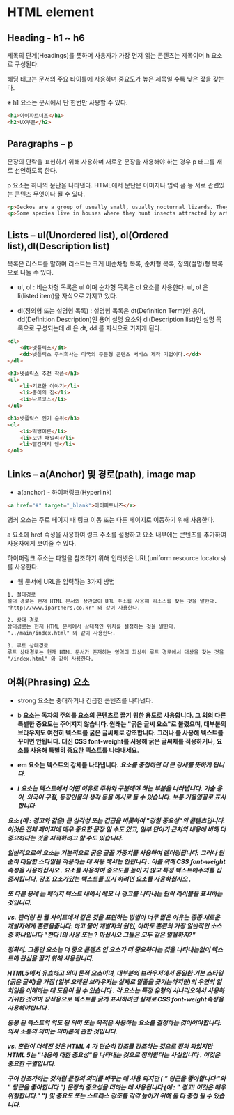 # HTML element

## Heading - h1 ~ h6

제목의 단계(Headings)를 뜻하며 사용자가 가장 먼저 읽는 콘텐츠는 제목이며 h 요소로 구성된다.

헤딩 태그는 문서의 주요 타이틀에 사용하며 중요도가 높은 제목일 수록 낮은 값을 갖는다.

※ h1 요소는 문서에서 단 한번만 사용할 수 있다.

```html
<h1>아이파트너즈</h1>
<h2>UX부문</h2>
```

## Paragraphs – p

문장의 단락을 표현하기 위해 사용하며 새로운 문장을 사용해야 하는 경우 p 태그를 새로 선언하도록 한다.

p 요소는 하나의 문단을 나타낸다. HTML에서 문단은 이미지나 입력 폼 등 서로 관련있는 콘텐츠 무엇이나 될 수 있다.

```html
<p>Geckos are a group of usually small, usually nocturnal lizards. They are found on every continent except Australia.</p> 
<p>Some species live in houses where they hunt insects attracted by artificial light.</p>
```

## Lists – ul(Unordered list), ol(Ordered list),dl(Description list)

목록은 리스트를 말하며 리스트는 크게 비순차형 목록, 순차형 목록, 정의(설명)형 목록으로 나눌 수 있다.

+ ul, ol : 비순차형 목록은 ul 이며 순차형 목록은 ol 요소를 사용한다. ul, ol 은 li(listed item)을 자식으로 가지고 있다.

+ dl(정의형 또는 설명형 목록) : 설명형 목록은 dt(Definition Term)인 용어, dd(Definition Description)인 용어 설명 요소와 dl(Description list)인 설명 목록으로 구성되는데 dl 은 dt, dd 를 자식으로 가지게 된다.

```html
<dl>
    <dt>넷플릭스</dt>
    <dd>넷플릭스 주식회사는 미국의 주문형 콘텐츠 서비스 제작 기업이다.</dd>
</dl>

<h3>넷플릭스 추천 작품</h3> 
<ul>
    <li>기묘한 이야기</li>
    <li>종이의 집</li>
    <li>나르코스</li>
</ul>

<h3>넷플릭스 인기 순위</h3>
<ol>
    <li>빅뱅이론</li>
    <li>모던 패밀리</li>
    <li>빨간머리 앤</li>
</ol>
```

## Links – a(Anchor) 및 경로(path), image map

+ a(anchor) - 하이퍼링크(Hyperlink)

```html
<a href="#" target="_blank">아이파트너즈</a>
```

앵커 요소는 주로 페이지 내 링크 이동 또는 다른 페이지로 이동하기 위해 사용한다. 

a 요소에 href 속성을 사용하여 링크 주소를 설정하고 요소 내부에는 콘텐츠를 추가하여 사용자에게 보여줄 수 있다.

하이퍼링크 주소는 파일을 참조하기 위해 인터넷은 URL(uniform resource locators)를 사용한다.


+ 웹 문서에 URL을 입력하는 3가지 방법

```html
1. 절대경로
절대 경로는 현재 HTML 문서와 상관없이 URL 주소를 사용해 리소스를 찾는 것을 말한다.
"http://www.ipartners.co.kr" 와 같이 사용한다. 

2. 상대 경로
상대경로는 현재 HTML 문서에서 상대적인 위치를 설정하는 것을 말한다.
"../main/index.html" 와 같이 사용한다.

3. 루트 상대경로
루트 상대경로는 현재 HTML 문서가 존재하는 영역의 최상위 루트 경로에서 대상을 찾는 것을 말한다.
"/index.html" 와 같이 사용한다.

```


## 어휘(Phrasing) 요소

+ strong 
요소는 중대하거나 긴급한 콘텐츠를 나타낸다. 

+ b
<b> 요소는 독자의 주의를 요소의 콘텐츠로 끌기 위한 용도로 사용합니다. 그 외의 다른 특별한 중요도는 주어지지 않습니다. 원래는 "굵은 글씨 요소"로 불렸으며, 대부분의 브라우저도 여전히 텍스트를 굵은 글씨체로 강조합니다. 그러나 <b>를 사용해 텍스트를 꾸미면 안됩니다. 대신 CSS font-weight를 사용해 굵은 글씨체를 적용하거나, <strong> 요소를 사용해 특별히 중요한 텍스트를 나타내세요.

+ em 
요소는 텍스트의 강세를 나타냅니다. <em> 요소를 중첩하면 더 큰 강세를 뜻하게 됩니다.


+ i 
요소는 텍스트에서 어떤 이유로 주위와 구분해야 하는 부분을 나타냅니다. 기술 용어, 외국어 구절, 등장인물의 생각 등을 예시로 들 수 있습니다. 보통 기울임꼴로 표시합니다


<strong>요소 (예 : 경고와 같은) 큰 심각성 또는 긴급을 비롯하여 "강한 중요성"의 콘텐츠입니다. 이것은 전체 페이지에 매우 중요한 문장 일 수도 있고, 일부 단어가 근처의 내용에 비해 더 중요하다는 것을 지적하려고 할 수도 있습니다.

일반적으로이 요소는 기본적으로 굵은 글꼴 가중치를 사용하여 렌더링됩니다. 그러나 단순히 대담한 스타일을 적용하는 데 사용 해서는 안됩니다 . 이를 위해 CSS font-weight속성을 사용하십시오 . <b>요소를 사용하여 중요도를 높이 지 않고 특정 텍스트에주의를 집중시킵니다. <em>강조 요소가있는 텍스트를 표시 하려면 요소를 사용하십시오 .

또 다른 용례 <strong>는 페이지 텍스트 내에서 메모 나 경고를 나타내는 단락 레이블을 표시하는 것입니다.

<b> vs. <strong>
렌더링 된 웹 사이트에서 같은 것을 표현하는 방법이 너무 많은 이유는 종종 새로운 개발자에게 혼란을줍니다. <b>하고 <strong>물어 개발자의 원인, 아마도 혼란의 가장 일반적인 소스 중 하나입니다 "한다 I의 사용 <b>또는 <strong>? 마십시오 그들은 모두 같은 일을하지?"

정확히. <strong>그동안 요소는 더 중요 콘텐츠 인 <b>요소가 더 중요하다는 것을 나타내는없이 텍스트에 관심을 끌기 위해 사용됩니다.

HTML5에서 유효하고 의미 론적 요소이며, 대부분의 브라우저에서 동일한 기본 스타일 (굵은 글씨)을 가짐 (일부 오래된 브라우저는 실제로 밑줄을 긋기는하지만)의 우연의 일치임을 이해하는 데 도움이 될 수 있습니다 <strong>. 각 요소는 특정 유형의 시나리오에서 사용하기위한 것이며 장식용으로 텍스트를 굵게 표시하려면 실제로 CSS font-weight속성을 사용해야합니다 .

동봉 된 텍스트의 의도 된 의미 또는 목적은 사용하는 요소를 결정하는 것이어야합니다. 의사 소통의 의미는 의미론에 관한 것입니다.

<em> vs. <strong>
혼란이 더해진 것은 HTML 4 <strong>가 단순히 강조를 강조하는 것으로 정의 <strong>되었지만 HTML 5는 "내용에 대한 중요성"을 나타내는 것으로 정의한다는 사실입니다 . 이것은 중요한 구별입니다.

<em>구어 강조가하는 것처럼 문장의 의미를 바꾸는 데 사용 되지만 ( " 당근을 좋아합니다 "와 " 당근을 좋아합니다 ") <strong>문장의 중요성을 더하는 데 사용됩니다 (예 : " 경고! 이것은 매우 위험합니다." ") <strong>및 <em>중요도 또는 스트레스 강조를 각각 높이기 위해 둘 다 중첩 될 수 있습니다.






